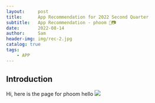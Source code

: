 ```yaml
---
layout:     post
title:      App Recommendation for 2022 Second Quarter 
subtitle:   App Recommendation - phoom 🚮📷
date:       2022-08-14
author:     Sam
header-img: img/rec-2.jpg
catalog: true
tags:
    - APP
---
```


## Introduction
Hi, here is the page for phoom
hello
![]([https://is2-ssl.mzstatic.com/image/thumb/PurpleSource122/v4/98/7f/f5/987ff5b3-88b6-be1e-27f4-8e523f9a9263/6cad876e-62d0-43db-ac34-0dddf9c6ca41_Apple_iPhone_11_Pro_Screenshot_3__U00281_U0029.png/750x750bb.jpeg]())